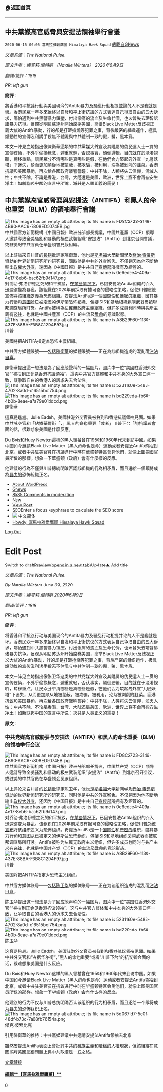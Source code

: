 ###  [:house:返回首頁](https://github.com/ourhimalayas/txt)
---

## 中共黨媒高官威脅與安提法領袖舉行會議
`2020-06-15 00:05 喜馬拉雅戰鷹團 Himalaya Hawk Squad` [轉載自GNews](https://gnews.org/zh-hant/234280/)

*文章來源：The National Pulse.*

*原文作者：娜塔莉·溫特斯 （Natalie Winters） 2020年6月9日*

*翻譯/簡評：1818*

*PR: left gun*

**簡評：**

將香港和平抗議行動與美國現今的Antifa暴力及騷亂行動相提並論的人不是蠢就是壞。香港民眾一年多來始終以自發和平上街抗議的方式表達自己爭取自由的五大訴求，哪怕遇到中共黑警暴力鎮壓，付出慘痛的流血及生命代價，也未曾失去理智訴諸暴力抗爭。反觀從明尼蘇達州開始席捲美國，高舉Black Live Matter反歧視正義大旗的Antifa暴動，行的卻是打砸搶燒等犯罪之事，背後嚴密的組織運作，極具煽動性的宣傳及利誘手段無不體現與中共體制一致的假，騙，黑本質。

本文一陣見血地指出像陳衛華這類的中共黨媒大外宣及其附屬的偽民運人士一貫的宣傳伎倆，不外乎偷換概念，避重就輕，否認事實，顛倒邏輯，目的就在於混淆視聽，轉移重點，讓民眾分不清哪些是真哪些是假，在他們合力築起的外宣「九層妖塔」下迷失，從而更加順從地被蒙蔽，被欺騙，被利用，淪為被剝削的韭菜。香港抗議和美國暴動，再次給各國政府敲響警鐘：中共不除，人類將失去信仰，泯滅人性；中共不除，不論是香港，台灣，大陸還是美國，歐洲，世界上將不會再有安生淨土！如新聯邦中國的宣言中所說：滅共是人類正義的需要！

## **中共黨媒高官威脅要與安提法（ANTIFA）和黑人的命也重要（BLM）的領袖舉行會議**
![This image has an empty alt attribute; its file name is FD8C2723-3146-4B90-AAC6-7808ED5074EB.jpg](https://spark.adobe.com/page/ha56qwdUmq8Va/images/FD8C2723-3146-4B90-AAC6-7808ED5074EB.jpg?asset_id=4B69690A-635D-44DB-8065-851D75DDF2A7&amp;size=2560)
中共國官方新聞機構《中國日報》歐洲分部部長提議，中國共產黨（CCP）領導人邀請導致全美騷亂和暴動的極左武裝組織”安提法”（Antifa）到北京召開會議，或駐美的中共官員在華盛頓會見該組織。

以上評論來自川普的[長期](https://news.yahoo.com/china-daily-bureau-chief-trump-214706765.html)批評家陳衛華，他也是[斯坦福](https://jsk.stanford.edu/fellows/class-of-2005/)大學新聞學及[喬治·索羅斯資助](https://worldpressinstitute.org/about-us/sponsors/)的世界新聞研究所的研究員，同時他是中共的外宣[喉舌](https://www.chinafile.com/contributors/chen-weihua)。不僅是因為他不斷地輸出[政權大外宣](http://www.chinadailyasia.com/article/131424#Divisive-letter-to-WHO-will-fail-like-other-US-evil-designs)，還因為《中國日報》是中共自己[宣傳部](https://www.rickscott.senate.gov/sen-rick-scott-us-media-stop-collaborating-communist-chinese-publication-china-daily)所擁有及經營的。
![This image has an empty alt attribute; its file name is 0e6edee4-409a-4e17-8eb6-bac62fb9d147.png](https://spark.adobe.com/page/ha56qwdUmq8Va/images/0e6edee4-409a-4e17-8eb6-bac62fb9d147.png?asset_id=e52a801c-656a-41af-9089-6616dca183a1&amp;img_etag=%22655858480dcea860eb4d77c4814d5767%22&amp;size=2560)
對喬治·弗洛伊德之死的和平抗議，[在某些情況下](https://abcnews.go.com/Politics/ag-barr-evidence-antifa-foreign-actors-involved-sowing/story?id=71066996)，已因安提法Antifa組織的介入迅速演變為暴亂。該組織在2020年前採取有據可查的侵略性策略，促使川普總統[宣佈](https://twitter.com/realDonaldTrump/status/1267129644228247552?ref_src=twsrc%5Etfw%7Ctwcamp%5Etweetembed%7Ctwterm%5E1267129644228247552&amp;ref_url=https%3A%2F%2Fthenationalpulse.com%2Fnews%2Fcis-director-cuccinelli-antifa%2F)將該組織定義為恐怖組織。安提法AntiFa是一個[國際性](https://thenationalpulse.com/commentary/22135/)和[嚴密的](https://intlantifadefence.wordpress.com/)組織，因其暴力行動和[意圖](https://thenationalpulse.com/news/cis-director-cuccinelli-antifa/)從已被定義的伊斯蘭恐怖組織，包括ISIS和基地組織採購武器而被聯邦調查局所盯緊。AntiFa被稱為左翼無政府主義組織，但許多成員也同時與共產主義有[來往](https://time.com/5437204/antifa-history-comic/)，也就是中國共產黨（CCP）的主流及[致命](https://www.wsj.com/articles/100-years-of-communismand-100-million-dead-1510011810)的意識形態。
![This image has an empty alt attribute; its file name is A8B29F60-1130-437E-88BA-F3B8C12D4F97.jpg](https://spark.adobe.com/page/ha56qwdUmq8Va/images/A8B29F60-1130-437E-88BA-F3B8C12D4F97.jpg?asset_id=5C512194-1280-480A-A40B-BABDABCD2A89&amp;size=2560)
川普

美國將把ANTIFA指定為恐怖主義組織。

中共官方媒體賬號——[包括陳衛華](http://global.chinadaily.com.cn/a/202006/04/WS5ed8a8bfa310a8b24115aec6.html)的媒體賬號——正在為該組織造成的混亂而[沾沾自喜](https://www.politico.com/news/2020/06/02/chinese-propagandists-seize-on-george-floyd-protests-295662)。

陳衛華提出這一想法是為了回應他聲稱的一幅圖片，圖片中一位”美國駐香港外交官””被拍到正會見香港抗議領袖”，這與中共官方媒體和中共本身的大外宣[口徑](https://news.cgtn.com/news/2019-09-04/Who-are-really-organizing-the-events-in-Hong-Kong--JIiz9ysRKE/index.html)一致，讓爭取自由的香港人的訴求失去合法性。
![This image has an empty alt attribute; its file name is 5231160e-5483-4702-8a0d-c16515bcf754.png](https://spark.adobe.com/page/ha56qwdUmq8Va/images/5231160e-5483-4702-8a0d-c16515bcf754.png?asset_id=27db548e-b29a-4c3c-8386-fcbaa0c34efd&amp;img_etag=%228bb3f7e761294bff6d8a9ba947d5f874%22&amp;size=2626)![This image has an empty alt attribute; its file name is bd229eda-fb60-4b0b-8eae-a7a79e01ddcd.png](https://spark.adobe.com/page/ha56qwdUmq8Va/images/bd229eda-fb60-4b0b-8eae-a7a79e01ddcd.png?asset_id=46f5fea6-9dee-448f-b9b7-f36fac184512&amp;img_etag=%2288913a1b346e24b2a12325400a55dd8f%22&amp;size=2560)
陳衛華

這真是尷尬。Julie Eadeh，美國駐港外交官員被拍到和香港抗議領袖見面。如果中共外交官和「佔據華爾街「，」黑人的命也重要「或者」川普下台「的抗議者會面的話，很難想象美國是什麼反應。

Du Bois和Huey Newton這樣的黑人領袖曾在1950和1960年代末到訪中國。如果中國如今邀請Black Live Matter（黑人的命也是命）運動或者安提法Antifa領袖到北京，或者中共駐美官員在抗議進行中時在華盛頓特區會見他們，就像上圖美國官員所做的那樣。想象一下華盛頓（政府）會有什麼樣的反應。

他建議的行為不僅與川普總統明確否認該組織的行為相矛盾，而且還給一個即將成為[暴力的](https://www.fox7austin.com/news/travis-county-da-three-members-of-antifa-arrested-for-looting-austin-target-store)恐怖組織正名。

- [About WordPress](https://gnews.org/wp-admin/about.php)
- [Gnews](https://gnews.org/zh-hans/)
- [8585 Comments in moderation](https://gnews.org/wp-admin/edit-comments.php)
- [New](https://gnews.org/wp-admin/post-new.php)
- [View Post](https://gnews.org/zh-hans/232261/)
- SEOEnter a focus keyphrase to calculate the SEO score
- ![](https://gnews.org/wp-content/uploads/flags/zh.png) 中文简体
- [Howdy, 喜馬拉雅戰鷹團 Himalaya Hawk Squad](https://gnews.org/wp-admin/profile.php)


[Log Out](https://gnews.org/press_admin?action=logout&amp;_wpnonce=4492455ac2)

# Edit Post

Switch to draft[Preview(opens in a new tab)](https://gnews.org/zh-hans/232261/?preview=true&amp;_thumbnail_id=232313)Update▲ Add title

*文章來源：The National Pulse.*

*By Natalie Winters June 09, 2020*

*原文作者：娜塔莉·温特斯 2020年6月9日*

*翻译/简评：1818*

*PR: left gun*

**简评：**

将香港和平抗议行动与美国现今的Antifa暴力及骚乱行动相提并论的人不是蠢就是坏。香港民众一年多来始终以自发和平上街抗议的方式表达自己争取自由的五大诉求，哪怕遇到中共黑警暴力镇压，付出惨痛的流血及生命代价，也未曾失去理智诉诸暴力抗争。反观从明尼苏达州开始席卷美国，高举Black Live Matter反歧视正义大旗的Antifa暴动，行的却是打砸抢烧等犯罪之事，背后严密的组织运作，极具煽动性的宣传及利诱手段无不体现与中共体制一致的假，骗，黑本质。

本文一阵见血地指出像陈卫华这类的中共党媒大外宣及其附属的伪民运人士一贯的宣传伎俩，不外乎偷换概念，避重就轻，否认事实，颠倒逻辑，目的就在于混淆视听，转移重点，让民众分不清哪些是真哪些是假，在他们合力筑起的外宣“九层妖塔”下迷失，从而更加顺从地被蒙蔽，被欺骗，被利用，沦为被剥削的韭菜。香港抗议和美国暴动，再次给各国政府敲响警钟：中共不除，人类将失去信仰，泯灭人性；中共不除，不论是香港，台湾，大陆还是美国，欧洲，世界上将不会再有安生净土！如新联邦中国的宣言中所说：灭共是人类正义的需要！

**原文：**

### **中共党媒高官威胁要与安提法（ANTIFA）和黑人的命也重要（BLM）的领袖举行会议**
![This image has an empty alt attribute; its file name is FD8C2723-3146-4B90-AAC6-7808ED5074EB.jpg](https://spark.adobe.com/page/ha56qwdUmq8Va/images/FD8C2723-3146-4B90-AAC6-7808ED5074EB.jpg?asset_id=4B69690A-635D-44DB-8065-851D75DDF2A7&amp;size=2560)
中共国官方新闻机构《中国日报》欧洲分部部长提议，中国共产党（CCP）领导人邀请导致全美骚乱和暴动的极左武装组织”安提法”（Antifa）到北京召开会议，或驻美的中共官员在华盛顿会见该组织。

以上评论来自川普的[长期](https://news.yahoo.com/china-daily-bureau-chief-trump-214706765.html)批评家陈卫华，他也是[斯坦福](https://jsk.stanford.edu/fellows/class-of-2005/)大学新闻学及[乔治·索罗斯资助](https://worldpressinstitute.org/about-us/sponsors/)的世界新闻研究所的研究员，同时他是中共的外宣[喉舌](https://www.chinafile.com/contributors/chen-weihua)。不仅是因为他不断地输出[政权大外宣](http://www.chinadailyasia.com/article/131424#Divisive-letter-to-WHO-will-fail-like-other-US-evil-designs)，还因为《中国日报》是中共自己[宣传部](https://www.rickscott.senate.gov/sen-rick-scott-us-media-stop-collaborating-communist-chinese-publication-china-daily)所拥有及经营的。
![This image has an empty alt attribute; its file name is 0e6edee4-409a-4e17-8eb6-bac62fb9d147.png](https://spark.adobe.com/page/ha56qwdUmq8Va/images/0e6edee4-409a-4e17-8eb6-bac62fb9d147.png?asset_id=e52a801c-656a-41af-9089-6616dca183a1&amp;img_etag=%22655858480dcea860eb4d77c4814d5767%22&amp;size=2560)
对乔治·弗洛伊德之死的和平抗议，[在某些情况下](https://abcnews.go.com/Politics/ag-barr-evidence-antifa-foreign-actors-involved-sowing/story?id=71066996)，已因安提法Antifa组织的介入迅速演变为暴乱。该组织在2020年前采取有据可查的侵略性策略，促使川普总统[宣布](https://twitter.com/realDonaldTrump/status/1267129644228247552?ref_src=twsrc%5Etfw%7Ctwcamp%5Etweetembed%7Ctwterm%5E1267129644228247552&amp;ref_url=https%3A%2F%2Fthenationalpulse.com%2Fnews%2Fcis-director-cuccinelli-antifa%2F)将该组织定义为恐怖组织。安提法AntiFa是一个[国际性](https://thenationalpulse.com/commentary/22135/)和[严密的](https://intlantifadefence.wordpress.com/)组织，因其暴力行动和[意图](https://thenationalpulse.com/news/cis-director-cuccinelli-antifa/)从已被定义的伊斯兰恐怖组织，包括ISIS和基地组织采购武器而被联邦调查局所盯紧。AntiFa被称为左翼无政府主义组织，但许多成员也同时与共产主义有[来往](https://time.com/5437204/antifa-history-comic/)，也就是中国共产党（CCP）的主流及[致命](https://www.wsj.com/articles/100-years-of-communismand-100-million-dead-1510011810)的意识形态。
![This image has an empty alt attribute; its file name is A8B29F60-1130-437E-88BA-F3B8C12D4F97.jpg](https://spark.adobe.com/page/ha56qwdUmq8Va/images/A8B29F60-1130-437E-88BA-F3B8C12D4F97.jpg?asset_id=5C512194-1280-480A-A40B-BABDABCD2A89&amp;size=2560)
川普

美国将把ANTIFA指定为恐怖主义组织。

中共官方媒体账号——[包括陈卫华](http://global.chinadaily.com.cn/a/202006/04/WS5ed8a8bfa310a8b24115aec6.html)的媒体账号——正在为该组织造成的混乱而[沾沾自喜](https://www.politico.com/news/2020/06/02/chinese-propagandists-seize-on-george-floyd-protests-295662)。

陈卫华提出这一想法是为了回应他声称的一幅图片，图片中一位”美国驻香港外交官””被拍到正会见香港抗议领袖”，这与中共官方媒体和中共本身的大外宣[口徑](https://news.cgtn.com/news/2019-09-04/Who-are-really-organizing-the-events-in-Hong-Kong--JIiz9ysRKE/index.html)一致，让争取自由的香港人的诉求失去合法性。
![This image has an empty alt attribute; its file name is 5231160e-5483-4702-8a0d-c16515bcf754.png](https://spark.adobe.com/page/ha56qwdUmq8Va/images/5231160e-5483-4702-8a0d-c16515bcf754.png?asset_id=27db548e-b29a-4c3c-8386-fcbaa0c34efd&amp;img_etag=%228bb3f7e761294bff6d8a9ba947d5f874%22&amp;size=2626)![This image has an empty alt attribute; its file name is bd229eda-fb60-4b0b-8eae-a7a79e01ddcd.png](https://spark.adobe.com/page/ha56qwdUmq8Va/images/bd229eda-fb60-4b0b-8eae-a7a79e01ddcd.png?asset_id=46f5fea6-9dee-448f-b9b7-f36fac184512&amp;img_etag=%2288913a1b346e24b2a12325400a55dd8f%22&amp;size=2560)
陈卫华

这真是尴尬。Julie Eadeh，美国驻港外交官员被拍到和香港抗议领袖见面。如果中共外交官和“占据华尔街“，”黑人的命也重要“或者”川普下台“的抗议者会面的话，很难想象美国是什么反应。

Du Bois和Huey Newton这样的黑人领袖曾在1950和1960年代末到访中国。如果中国如今邀请Black Live Matter（黑人的命也是命）运动或者安提法Antifa领袖到北京，或者中共驻美官员在抗议进行中时在华盛顿特区会见他们，就像上图美国官员所做的那样。想象一下华盛顿（政府）会有什么样的反应。

他建议的行为不仅与川普总统明确否认该组织的行为相矛盾，而且还给一个即将成为[暴力的](https://www.fox7austin.com/news/travis-county-da-three-members-of-antifa-arrested-for-looting-austin-target-store)恐怖组织正名。
![This image has an empty alt attribute; its file name is 5d067fd7-5c0f-48df-b73c-7a68fb76154a.png](https://spark.adobe.com/page/ha56qwdUmq8Va/images/5d067fd7-5c0f-48df-b73c-7a68fb76154a.png?asset_id=857d73ba-4ea2-4e2e-958f-adf3d48460b4&amp;img_etag=%2263148ef78f89db1ab5ba3d215610dc5b%22&amp;size=2560)
傑克·坡索比克

引用陳衛華的推特：中共黨媒建議中共邀請安提法Antifa領袖去北京

雖然安提法AntiFa表面上會批評中共的[種族主義](https://thediplomat.com/2020/04/racism-is-alive-and-well-in-china/)和[糟糕的](https://www.nytimes.com/interactive/2019/11/16/world/asia/china-xinjiang-documents.html)人權現狀，但該組織在意圖搞垮美國這個問題上與中共政權是一丘之貉。

[文章鏈接](https://thenationalpulse.com/news/antifa-ccp-beijing-meeting/)

#### [**編輯****【喜馬拉雅戰鷹團】**](https://spark.adobe.com/page/ha56qwdUmq8Va/)

0
